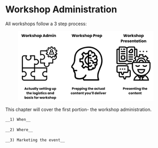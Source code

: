 # Workshop Administration

All workshops follow a 3 step process:

<figure>
  <img src="./images/3steps.png">
</figure>

This chapter will cover the first portion- the workshop administration.

```admonish title="3 keys for workshop administration"
__1) When__

__2) Where__

__3) Marketing the event__
```